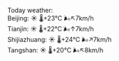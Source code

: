 Today weather:  
Beijing: ☀️   🌡️+23°C 🌬️↖7km/h  
Tianjin: ☀️   🌡️+22°C 🌬️↑7km/h  
Shijiazhuang: ☀️   🌡️+24°C 🌬️↗7km/h  
Tangshan: ☀️   🌡️+20°C 🌬️↖8km/h  
